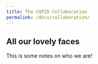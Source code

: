 ```yaml
---
title: The CUPID Collaboration
permalink: /docs/collaboration/
---
```


## All our lovely faces

This is some notes on who we are!
